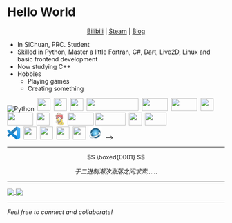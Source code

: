 # Hello World

<div align="center">

<!-- <img src="https://visitor-badge.laobi.icu/badge?page_id=Pfolg.Pfolg" /> -->

[Bilibili](https://space.bilibili.com/515553532) | [Steam](https://steamcommunity.com/profiles/76561199677607305/) | [Blog](https://fuwari-cu5.pages.dev/)

</div>

- In SiChuan, PRC. Student
- Skilled in Python, Master a little Fortran, C#, ~~Dart~~,  Live2D, Linux and basic frontend development
- Now studying C++
- Hobbies
  - Playing games
  - Creating something 

<!--
<div>
  <!--https://www.vectorlogo.zone/-->
<img height=30 width=30 alt="Python" src="https://www.vectorlogo.zone/logos/python/python-icon.svg" />&nbsp;
<img height=30 width=30 src="https://github.com/gilbarbara/logos/blob/main/logos/fortran.svg" />&nbsp;
<img height=30 width=30 src="https://github.com/loganmarchione/homelab-svg-assets/blob/main/assets/csharp.svg" />&nbsp;
<img height=30 width=30 src="https://github.com/uiwjs/file-icons/blob/master/icon/dart.svg" />&nbsp;
<img height=30 width=120 src="https://upload.wikimedia.org/wikipedia/commons/2/29/Live2D_logo.svg" />&nbsp; <!--Live2D Co., Ltd., Public domain, via Wikimedia Commons-->
<img height=30 width=60 src="https://www.vectorlogo.zone/logos/javascript/javascript-ar21~alt.svg" />&nbsp;
<img height=30 width=60 src="https://www.vectorlogo.zone/logos/netlifyapp_watercss/netlifyapp_watercss-ar21.svg" />&nbsp;
<img height=30 width=30 src="https://www.vectorlogo.zone/logos/w3_html5/w3_html5-icon.svg" />&nbsp;
<img height=30 width=60 src="https://www.vectorlogo.zone/logos/djangoproject/djangoproject-ar21.svg" />&nbsp;
<img height=30 width=30 src="https://www.vectorlogo.zone/logos/github/github-icon.svg" />&nbsp;
<img height=30 width=30 src="https://github.com/devicons/devicon/blob/master/icons/renpy/renpy-original.svg" />
<img height=30 width=60 src="https://www.vectorlogo.zone/logos/qtio/qtio-ar21.svg" />
<img height=30 width=70 src="https://www.vectorlogo.zone/logos/palletsprojects_flask/palletsprojects_flask-ar21.svg" />&nbsp;
<img height=30 width=30 src="https://github.com/uiwjs/file-icons/blob/master/icon/autohotkey.svg" />&nbsp;
<img height=30 width=50 src="https://github.com/shgysk8zer0/logos/blob/master/markdown.svg" />&nbsp;
<br>
<img height=30 width=30 src="https://github.com/bestofjs/bestofjs/blob/master/apps/web/public/logos/vscode.svg" />&nbsp;
<img height=30 width=30 src="https://github.com/gilbarbara/logos/blob/main/logos/pycharm.svg" />&nbsp;
<img height=30 width=30 src="https://github.com/pheralb/svgl/blob/main/static/library/visual-studio.svg" />&nbsp;
<img height=30 width=30 src="https://www.vectorlogo.zone/logos/linux/linux-icon.svg" />&nbsp;
<img height=30 width=30 src="https://www.vectorlogo.zone/logos/ubuntu/ubuntu-icon.svg" />&nbsp;
<img height=30 width=30 src="https://github.com/vscode-icons/vscode-icons/blob/master/icons/file_type_innosetup.svg" />&nbsp;
  -->

<!--
  <img height=30 width=30 src="" />&nbsp;
  -->

</div>

---

<div align="center">

<!-- <img height=300 width=300 src="/assets/living.jpg" />

_The world might be better off without me — and yet I'll keep on living._
-->

$$
\boxed{0001}
$$

_于二进制潮汐涨落之间求索……_

</div>

---

<a href="https://github.com/Pfolg/github-readme-stats">
  <img height=200 align="center" src="https://github-readme-stats.vercel.app/api?username=Pfolg&show_icons=true&border_radius=10&theme=ambient_gradient&rank_icon=percentile" />
</a>
<a href="https://github.com/Pfolg/convoychat">
  <img height=200 align="center" src="https://github-readme-stats.vercel.app/api/top-langs?username=Pfolg&layout=compact&langs_count=8&card_width=320&border_radius=10&theme=ambient_gradient" />
</a>

---
_Feel free to connect and collaborate!_
